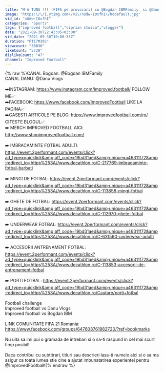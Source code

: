 ```yaml
---
title: "M-A TUNS !!! (FIFA pe provocari) cu @Bogdan IBMFamily  si @Danu Vlogs"
image: "https:\/\/i.ytimg.com\/vi\/nUdw-I0xfhI\/hqdefault.jpg"
vid_id: "nUdw-I0xfhI"
categories: "Sports"
tags: ["improved football","ciprian stoica","vlogger"]
date: "2021-09-30T22:43:05+03:00"
vid_date: "2021-09-30T10:00:35Z"
duration: "PT17M39S"
viewcount: "38036"
likeCount: "5739"
dislikeCount: "47"
channel: "Improved Football"
---
```

{% raw %}CANAL Bogdan: @Bogdan IBMFamily <br />CANAL DANU: @Danu Vlogs <br /><br />➡️INSTAGRAM: <a rel="nofollow" target="blank" href="https://www.instagram.com/improved.football/">https://www.instagram.com/improved.football/</a> FOLLOW ME✅<br />➡️FACEBOOK: <a rel="nofollow" target="blank" href="https://www.facebook.com/ImprovedFootball">https://www.facebook.com/ImprovedFootball</a> LIKE LA PAGINA✅<br />➡️GASESTI ARTICOLE PE BLOG: <a rel="nofollow" target="blank" href="https://www.improvedfootball.com/ro/">https://www.improvedfootball.com/ro/</a> CITESTE BLOGUL✅<br />➡️ MERCH IMPROVED FOOTBALL AICI: <a rel="nofollow" target="blank" href="http://www.shopimprovedfootball.com/">http://www.shopimprovedfootball.com/</a><br /><br />➡️ IMBRACAMINTE FOTBAL ADULTI: <a rel="nofollow" target="blank" href="https://event.2performant.com/events/click?ad_type=quicklink&amp;aff_code=19bd31aed&amp;unique=a46311f72&amp;redirect_to=https%253A//www.decathlon.ro/C-217769-imbracaminte-fotbal-barbati">https://event.2performant.com/events/click?ad_type=quicklink&amp;aff_code=19bd31aed&amp;unique=a46311f72&amp;redirect_to=https%253A//www.decathlon.ro/C-217769-imbracaminte-fotbal-barbati</a><br /><br />➡️ MINGI DE FOTBAL: <a rel="nofollow" target="blank" href="https://event.2performant.com/events/click?ad_type=quicklink&amp;aff_code=19bd31aed&amp;unique=a46311f72&amp;redirect_to=https%253A//www.decathlon.ro/C-113858-mingi-fotbal">https://event.2performant.com/events/click?ad_type=quicklink&amp;aff_code=19bd31aed&amp;unique=a46311f72&amp;redirect_to=https%253A//www.decathlon.ro/C-113858-mingi-fotbal</a><br /><br />➡️ GHETE DE FOTBAL: <a rel="nofollow" target="blank" href="https://event.2performant.com/events/click?ad_type=quicklink&amp;aff_code=19bd31aed&amp;unique=a46311f72&amp;redirect_to=https%253A//www.decathlon.ro/C-112970-ghete-fotbal">https://event.2performant.com/events/click?ad_type=quicklink&amp;aff_code=19bd31aed&amp;unique=a46311f72&amp;redirect_to=https%253A//www.decathlon.ro/C-112970-ghete-fotbal</a><br /><br />➡️ UNDERWEAR FOTBAL: <a rel="nofollow" target="blank" href="https://event.2performant.com/events/click?ad_type=quicklink&amp;aff_code=19bd31aed&amp;unique=a46311f72&amp;redirect_to=https%253A//www.decathlon.ro/C-631590-underwear-adulti">https://event.2performant.com/events/click?ad_type=quicklink&amp;aff_code=19bd31aed&amp;unique=a46311f72&amp;redirect_to=https%253A//www.decathlon.ro/C-631590-underwear-adulti</a><br /><br />➡️ ACCESORII ANTRENAMENT FOTBAL: <a rel="nofollow" target="blank" href="https://event.2performant.com/events/click?ad_type=quicklink&amp;aff_code=19bd31aed&amp;unique=a46311f72&amp;redirect_to=https%253A//www.decathlon.ro/C-113853-accesorii-de-antrenament-fotbal">https://event.2performant.com/events/click?ad_type=quicklink&amp;aff_code=19bd31aed&amp;unique=a46311f72&amp;redirect_to=https%253A//www.decathlon.ro/C-113853-accesorii-de-antrenament-fotbal</a><br /><br />➡️ PORTI FOTBAL: <a rel="nofollow" target="blank" href="https://event.2performant.com/events/click?ad_type=quicklink&amp;aff_code=19bd31aed&amp;unique=a46311f72&amp;redirect_to=https%253A//www.decathlon.ro/Cautare/porti+fotbal">https://event.2performant.com/events/click?ad_type=quicklink&amp;aff_code=19bd31aed&amp;unique=a46311f72&amp;redirect_to=https%253A//www.decathlon.ro/Cautare/porti+fotbal</a><br /><br />Football challenge<br />Improved football vs Danu Vlogs<br />Improved football vs Bogdan IBM<br /><br />LINK COMUNITATE FIFA 21 Romania: <a rel="nofollow" target="blank" href="https://www.facebook.com/groups/647603761982720/?ref=bookmarks">https://www.facebook.com/groups/647603761982720/?ref=bookmarks</a><br /><br />Nu uita sa imi pui o gramada de intrebari si o sa-ti raspund in cel mai scurt timp posibil!<br /><br />Daca contribui cu subtitrari, titluri sau descrieri lasa-ti numele aici si o sa ma asigur ca toata lumea stie cine a ajutat imbunatatirea experientei pentru @ImprovedFootball!{% endraw %}
